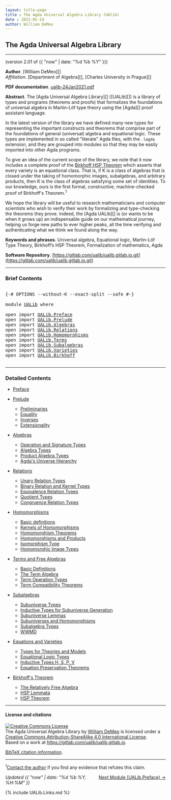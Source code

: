 ```yaml
---
layout: title-page
title : The Agda Universal Algebra Library (UAlib)
date : 2021-01-14
author: William DeMeo
---
```


<!--

FILE      : UALib.lagda
AUTHOR    : William DeMeo  <williamdemeo@gmail.com>
DATED     : 14 Jan 2021
UPDATED   : 15 Jan 2021
COPYRIGHT : (c) 2021 William DeMeo

[The Agda Universal Algebra Library](UALib.html)

LICENSE:

The software in this file is subject to the GNU General Public License v3.0.

See the LICENSE file at https://gitlab.com/ualib/ualib.gitlab.io/-/blob/master/LICENSE

The text other than software is copyright of the author. It can be
used for scholarly purposes subject to the usual academic conventions
of citation.

* The *.lagda files are not meant to be read by people, but rather to be
  type-checked by the Agda proof assistant and to automatically generate html files
  (which are meant to be read by people).

* This is done with the generatehtml file to generate markdown and html files from the
  literate Agda (.lagda) files, and then using jekyll to convert markdown into html.

-->

## <a id="ualib">The Agda Universal Algebra Library</a>

---------------------------------------------------------------------------------

(version 2.01 of {{ "now" | date: "%d %b %Y" }})

**Author**. [William DeMeo][]  
*Affiliation*. [Department of Algebra][], [Charles University in Prague][]

**PDF documentation**. [ualib-24Jan2021.pdf](ualib-24Jan2021.pdf)

**Abstract**. The [Agda Universal Algebra Library][] ([UALib][]) is a library of types and programs (theorems and proofs) that formalizes the foundations of universal algebra in Martin-Löf type theory using the [Agda][] proof assistant language.

In the latest version of the library we have defined many new types for representing the important constructs and theorems that comprise part of the foundations of general (universal) algebra and equational logic. These types are implemented in so called "literate" Agda files, with the `.lagda` extension, and they are grouped into modules so that they may be easily imported into other Agda programs.

To give an idea of the current scope of the library, we note that it now includes a complete proof of the [Birkhoff HSP Theorem](UALib.Birkhoff.Theorem.html) which asserts that every variety is an equational class.  That is, if K is a class of algebras that is closed under the taking of homomorphic images, subalgebras, and arbitrary products, then K is the class of algebras satisfying some set of identities. To our knowledge, ours is the first formal, constructive, machine-checked proof of Birkhoff's Theorem.<span class="footnote"><sup>1</sup></span>

We hope the library will be useful to research mathematicians and computer scientists who wish to verify their work by formalizing and type-checking the theorems they prove. Indeed, the [Agda UALib][] is (or wants to be when it grows up) an indispensable guide on our mathematical journey, helping us forge new paths to ever higher peaks, all the time verifying and authenticating what we think we found along the way.

**Keywords and phrases**. Universal algebra, Equational logic, Martin-Löf Type Theory, Birkhoff’s HSP Theorem, Formalization of mathematics, Agda

**Software Repository**. [https://gitlab.com/ualib/ualib.gitlab.io.git](https://gitlab.com/ualib/ualib.gitlab.io.git)


--------------------------------

### <a id="brief-contents"></a> Brief Contents

<pre class="Agda">

<a id="3399" class="Symbol">{-#</a> <a id="3403" class="Keyword">OPTIONS</a> <a id="3411" class="Pragma">--without-K</a> <a id="3423" class="Pragma">--exact-split</a> <a id="3437" class="Pragma">--safe</a> <a id="3444" class="Symbol">#-}</a>

<a id="3449" class="Keyword">module</a> <a id="3456" href="UALib.html" class="Module">UALib</a> <a id="3462" class="Keyword">where</a>

<a id="3469" class="Keyword">open</a> <a id="3474" class="Keyword">import</a> <a id="3481" href="UALib.Preface.html" class="Module">UALib.Preface</a>
<a id="3495" class="Keyword">open</a> <a id="3500" class="Keyword">import</a> <a id="3507" href="UALib.Prelude.html" class="Module">UALib.Prelude</a>
<a id="3521" class="Keyword">open</a> <a id="3526" class="Keyword">import</a> <a id="3533" href="UALib.Algebras.html" class="Module">UALib.Algebras</a>
<a id="3548" class="Keyword">open</a> <a id="3553" class="Keyword">import</a> <a id="3560" href="UALib.Relations.html" class="Module">UALib.Relations</a>
<a id="3576" class="Keyword">open</a> <a id="3581" class="Keyword">import</a> <a id="3588" href="UALib.Homomorphisms.html" class="Module">UALib.Homomorphisms</a>
<a id="3608" class="Keyword">open</a> <a id="3613" class="Keyword">import</a> <a id="3620" href="UALib.Terms.html" class="Module">UALib.Terms</a>
<a id="3632" class="Keyword">open</a> <a id="3637" class="Keyword">import</a> <a id="3644" href="UALib.Subalgebras.html" class="Module">UALib.Subalgebras</a>
<a id="3662" class="Keyword">open</a> <a id="3667" class="Keyword">import</a> <a id="3674" href="UALib.Varieties.html" class="Module">UALib.Varieties</a>
<a id="3690" class="Keyword">open</a> <a id="3695" class="Keyword">import</a> <a id="3702" href="UALib.Birkhoff.html" class="Module">UALib.Birkhoff</a>

</pre>

-------------------------------------------

### <a id="detailed-contents"></a> Detailed Contents

- [Preface](UALib.Preface.html)

- [Prelude](UALib.Prelude.html)
  - [Preliminaries](UALib.Prelude.Preliminaries.html)
  - [Equality](UALib.Prelude.Equality.html)
  - [Inverses](UALib.Prelude.Inverses.html)
  - [Extensionality](UALib.Prelude.Extensionality.html)

- [Algebras](UALib.Algebras.html)
  - [Operation and Signature Types](UALib.Algebras.Signatures.html)
  - [Algebra Types](UALib.Algebras.Algebras.html)
  - [Product Algebra Types](UALib.Algebras.Products.html)
  - [Agda's Universe Hierarchy](UALib.Algebras.Lifts.html)

- [Relations](UALib.Relations.html)
  - [Unary Relation Types](UALib.Relations.Unary.html)
  - [Binary Relation and Kernel Types](UALib.Relations.Binary.html)
  - [Equivalence Relation Types](UALib.Relations.Equivalences.html)
  - [Quotient Types](UALib.Relations.Quotients.html)
  - [Congruence Relation Types](UALib.Relations.Congruences.html)

- [Homomorphisms](UALib.Homomorphisms.html)
  - [Basic definitions](UALib.Homomorphisms.Basic.html)
  - [Kernels of Homomorphisms](UALib.Homomorphisms.Kernels.html)
  - [Homomorphism Theorems](UALib.Homomorphisms.Noether.html)
  - [Homomorphisms and Products](UALib.Homomorphisms.Products.html)
  - [Isomorphism Type](UALib.Homomorphisms.Isomorphisms.html)
  - [Homomorphic Image Types](UALib.Homomorphisms.HomomorphicImages.html)

- [Terms and Free Algebras](UALib.Terms.html)
  - [Basic Definitions](UALib.Terms.Basic.html)
  - [The Term Algebra](UALib.Terms.Free.html)
  - [Term Operation Types](UALib.Terms.Operations.html)
  - [Term Compatibility Theorems](UALib.Terms.Compatibility.html)

- [Subalgebras](UALib.Subalgebras.html)
  - [Subuniverse Types](UALib.Subalgebras.Subuniverses.html)
  - [Inductive Types for Subuniverse Generation](UALib.Subalgebras.Generation.html)
  - [Subuniverse Lemmas](UALib.Subalgebras.Properties.html)
  - [Subuniverses and Homomorphisms](UALib.Subalgebras.Homomorphisms.html)
  - [Subalgebra Types](UALib.Subalgebras.Subalgebras)
  - [WWMD](UALib.Subalgebras.WWMD.html)

- [Equations and Varieties](UALib.Varieties.html)
  - [Types for Theories and Models](UALib.Varieties.ModelTheory.html)
  - [Equational Logic Types](UALib.Varieties.EquationalLogic.html)
  - [Inductive Types H, S, P, V](UALib.Varieties.Varieties.html)
  - [Equation Preservation Theorems](UALib.Varieties.Preservation.html)

- [Birkhoff's Theorem](UALib.Birkhoff.html)
  - [The Relatively Free Algebra](UALib.Birkhoff.FreeAlgebra.html)
  - [HSP Lemmata](UALib.Birkhoff.Lemmata.html)
  - [HSP Theorem](UALib.Birkhoff.Theorem.html)

---------------------------------------

#### License and citations

<a rel="license" href="http://creativecommons.org/licenses/by-sa/4.0/"><img alt="Creative Commons License" style="border-width:0" src="https://i.creativecommons.org/l/by-sa/4.0/88x31.png" /></a><br /><span xmlns:dct="http://purl.org/dc/terms/" property="dct:title">The Agda Universal Algebra Library</span> by <a xmlns:cc="http://creativecommons.org/ns#" href="https://ualib.gitlab.io/" property="cc:attributionName" rel="cc:attributionURL">William DeMeo</a> is licensed under a <a rel="license" href="http://creativecommons.org/licenses/by-sa/4.0/">Creative Commons Attribution-ShareAlike 4.0 International License</a>.<br />Based on a work at <a xmlns:dct="http://purl.org/dc/terms/" href="https://gitlab.com/ualib/ualib.gitlab.io" rel="dct:source">https://gitlab.com/ualib/ualib.gitlab.io</a>.

[BibTeX citation information](https://ualib.gitlab.io/UALib.Preface.html#how-to-cite-the-agda-ualib).

---------------------------------

<span class="footnote"><sup>1</sup>[Contact the author](mailto:williamdemeo@gmail.com) if you find any evidence that refutes this claim.</span>

<p></p>

<span style="float:right;">[Next Module (UALib.Preface) →](UALib.Preface.html)</span>


<div class="container">
<p>
<i>Updated {{ "now" | date: "%d %b %Y, %H:%M" }}</i>
</p>
</div>


{% include UALib.Links.md %}

